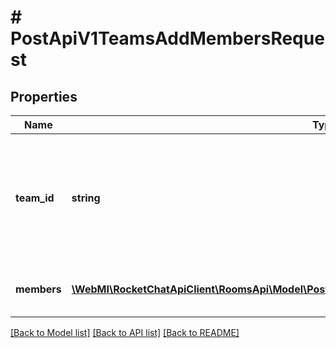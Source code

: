 # # PostApiV1TeamsAddMembersRequest

## Properties

Name | Type | Description | Notes
------------ | ------------- | ------------- | -------------
**team_id** | **string** | Enter the team ID. Alternatively, enter the &#x60;teamName&#x60; parameter and provide the team&#39;s name as the value. |
**members** | [**\WebMI\RocketChatApiClient\RoomsApi\Model\PostApiV1TeamsAddMembersRequestMembersInner[]**](PostApiV1TeamsAddMembersRequestMembersInner.md) | The users (IDs and roles) to add to the team. |

[[Back to Model list]](../../README.md#models) [[Back to API list]](../../README.md#endpoints) [[Back to README]](../../README.md)
